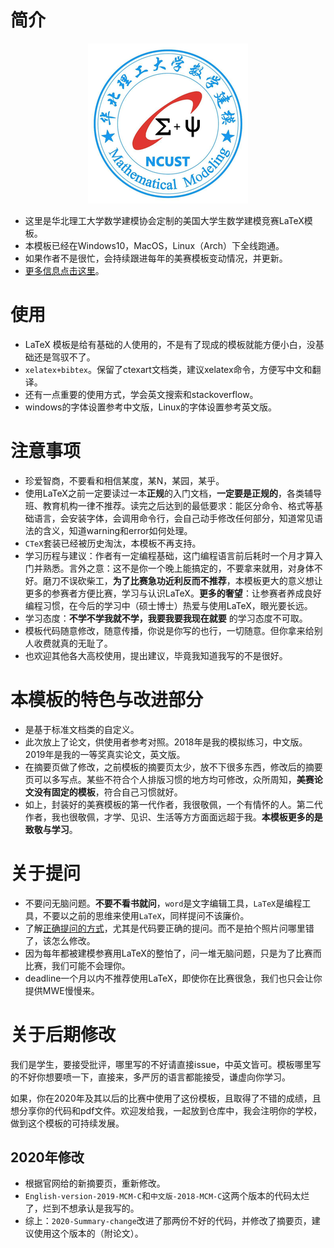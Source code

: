 # 简介

<p align="center">
    <img src="./logo.png" alt="logo">
</p>

- 这里是华北理工大学数学建模协会定制的美国大学生数学建模竞赛LaTeX模板。
- 本模板已经在Windows10，MacOS，Linux（Arch）下全线跑通。
- 如果作者不是很忙，会持续跟进每年的美赛模板变动情况，并更新。
- [更多信息点击这里](https://muyuuuu.github.io/2019/01/15/MCM-template/)。

# 使用

- LaTeX 模板是给有基础的人使用的，不是有了现成的模板就能方便小白，没基础还是驾驭不了。
- `xelatex+bibtex`。保留了ctexart文档类，建议xelatex命令，方便写中文和翻译。
- 还有一点重要的使用方式，学会英文搜索和stackoverflow。
- windows的字体设置参考中文版，Linux的字体设置参考英文版。

# 注意事项

- 珍爱智商，不要看和相信某度，某N，某园，某乎。
- 使用LaTeX之前一定要读过一本**正规**的入门文档，**一定要是正规的**，各类辅导班、教育机构一律不推荐。读完之后达到的最低要求：能区分命令、格式等基础语言，会安装字体，会调用命令行，会自己动手修改任何部分，知道常见语法的含义，知道warning和error如何处理。
- `CTeX`套装已经被历史淘汰，本模板不再支持。
- 学习历程与建议：作者有一定编程基础，这门编程语言前后耗时一个月才算入门并熟悉。言外之意：这不是你一个晚上能搞定的，不要拿来就用，对身体不好。磨刀不误砍柴工，**为了比赛急功近利反而不推荐**，本模板更大的意义想让更多的参赛者方便比赛，学习与认识LaTeX。**更多的奢望**：让参赛者养成良好编程习惯，在今后的学习中（硕士博士）热爱与使用LaTeX，眼光要长远。
- 学习态度：**不学不学我就不学，我要我要我现在就要** 的学习态度不可取。
- 模板代码随意修改，随意传播，你说是你写的也行，一切随意。但你拿来给别人收费就真的无耻了。
- 也欢迎其他各大高校使用，提出建议，毕竟我知道我写的不是很好。

# 本模板的特色与改进部分

- 是基于标准文档类的自定义。
- 此次放上了论文，供使用者参考对照。2018年是我的模拟练习，中文版。2019年是我的一等奖真实论文，英文版。
- 在摘要页做了修改，之前模板的摘要页太少，放不下很多东西，修改后的摘要页可以多写点。某些不符合个人排版习惯的地方均可修改，众所周知，**美赛论文没有固定的模板**，符合自己习惯就好。
- 如上，封装好的美赛模板的第一代作者，我很敬佩，一个有情怀的人。第二代作者，我也很敬佩，才学、见识、生活等方方面面远超于我。**本模板更多的是致敬与学习**。

# 关于提问

- 不要问无脑问题。**不要不看书就问**，`word`是文字编辑工具，`LaTeX`是编程工具，不要以之前的思维来使用`LaTeX`，同样提问不该廉价。
- 了解[正确提问的方式](https://muyuuuu.github.io/2020/01/07/about-qa/)，尤其是代码要正确的提问。而不是拍个照片问哪里错了，该怎么修改。
- 因为每年都被建模参赛用LaTeX的整怕了，问一堆无脑问题，只是为了比赛而比赛，我们可能不会理你。
- deadline一个月以内不推荐使用LaTeX，即使你在比赛很急，我们也只会让你提供MWE慢慢来。

# 关于后期修改

我们是学生，要接受批评，哪里写的不好请直接issue，中英文皆可。模板哪里写的不好你想要喷一下，直接来，多严厉的语言都能接受，谦虚向你学习。

如果，你在2020年及其以后的比赛中使用了这份模板，且取得了不错的成绩，且想分享你的代码和pdf文件。欢迎发给我，一起放到仓库中，我会注明你的学校，做到这个模板的可持续发展。

## 2020年修改

- 根据官网给的新摘要页，重新修改。
- `English-version-2019-MCM-C`和`中文版-2018-MCM-C`这两个版本的代码太烂了，烂到不想承认是我写的。
- 综上：`2020-Summary-change`改进了那两份不好的代码，并修改了摘要页，建议使用这个版本的（附论文）。

